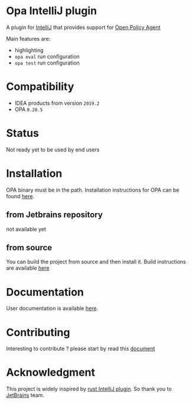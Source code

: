 # Opa IntelliJ plugin
A plugin for [IntelliJ](https://www.jetbrains.com/idea/) that provides support for [Open Policy Agent]()

Main features are:
* highlighting
* `opa eval` run configuration
* `opa test` run configuration

# Compatibility

- IDEA products from version `2019.2`
- OPA `0.20.5`

# Status
Not ready yet to be used by  end users

# Installation 
OPA binary must be in the path.
Installation instructions for OPA can be found [here](https://www.openpolicyagent.org/docs/latest/#running-opa).

## from Jetbrains repository
not available yet

## from source
You can build the project from source and then install it. Build instructions are available [here](docs/devel/setup_development_env.md)

# Documentation 
User documentation is available [here](docs/user/README.md).

# Contributing
Interesting to contribute ? please start by read this [document](CONTRIBUTING.md)

# Acknowledgment
This project is widely inspired by [rust IntelliJ plugin](https://github.com/intellij-rust/intellij-rust). So thank you
to [JetBrains](https://www.jetbrains.org/) team.

